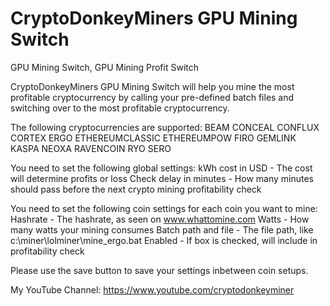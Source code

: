 # CryptoDonkeyMiners GPU Mining Switch
GPU Mining Switch, GPU Mining Profit Switch

CryptoDonkeyMiners GPU Mining Switch will help you mine the most profitable cryptocurrency by calling your pre-defined batch files and switching over to the most profitable cryptocurrency.

The following cryptocurrencies are supported:
BEAM
CONCEAL
CONFLUX
CORTEX
ERGO
ETHEREUMCLASSIC
ETHEREUMPOW
FIRO
GEMLINK
KASPA
NEOXA
RAVENCOIN
RYO
SERO

You need to set the following global settings:
kWh cost in USD - The cost will determine profits or loss
Check delay in minutes - How many minutes should pass before the next crypto mining profitability check

You need to set the following coin settings for each coin you want to mine:
Hashrate - The hashrate, as seen on www.whattomine.com
Watts - How many watts your mining consumes
Batch path and file - The file path, like c:\miner\lolminer\mine_ergo.bat
Enabled - If box is checked, will include in profitability check

Please use the save button to save your settings inbetween coin setups.


My YouTube Channel: https://www.youtube.com/cryptodonkeyminer
